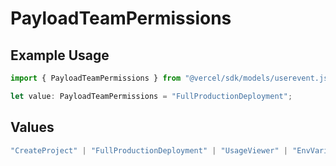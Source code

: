# PayloadTeamPermissions

## Example Usage

```typescript
import { PayloadTeamPermissions } from "@vercel/sdk/models/userevent.js";

let value: PayloadTeamPermissions = "FullProductionDeployment";
```

## Values

```typescript
"CreateProject" | "FullProductionDeployment" | "UsageViewer" | "EnvVariableManager" | "EnvironmentManager"
```